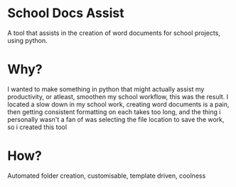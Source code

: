# School Docs Assist
A tool that assists in the creation of word documents for school projects, using python.

# Why?
I wanted to make something in python that might actually assist my productivity, or atleast, smoothen my school workflow, this was the result.
I located a slow down in my school work, creating word documents is a pain, then getting consistent formatting on each takes too long, and the thing i personally wasn't a fan of was selecting the file location to save the work, so i created this tool

# How?
Automated folder creation, customisable, template driven, coolness
